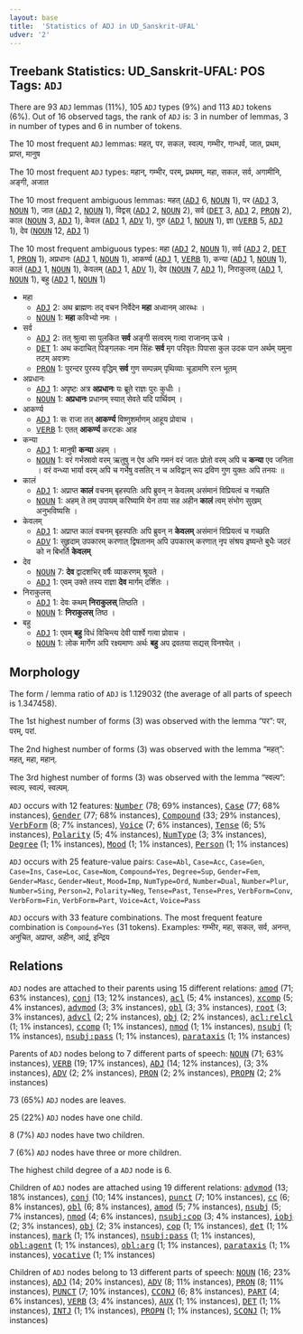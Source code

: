 ```yaml
---
layout: base
title:  'Statistics of ADJ in UD_Sanskrit-UFAL'
udver: '2'
---
```


## Treebank Statistics: UD_Sanskrit-UFAL: POS Tags: `ADJ`

There are 93 `ADJ` lemmas (11%), 105 `ADJ` types (9%) and 113 `ADJ` tokens (6%).
Out of 16 observed tags, the rank of `ADJ` is: 3 in number of lemmas, 3 in number of types and 6 in number of tokens.

The 10 most frequent `ADJ` lemmas: महत्, पर, सकल, स्वल्प, गम्भीर, गान्धर्व, जात, प्रथम, प्राप्त, मानुष

The 10 most frequent `ADJ` types:  महान्, गम्भीर, परम्, प्रथमम्, महा, सकल, सर्व, अगामीनि, अङ्गी, अजात

The 10 most frequent ambiguous lemmas: महत् (<tt><a href="sa_ufal-pos-ADJ.html">ADJ</a></tt> 6, <tt><a href="sa_ufal-pos-NOUN.html">NOUN</a></tt> 1), पर (<tt><a href="sa_ufal-pos-ADJ.html">ADJ</a></tt> 3, <tt><a href="sa_ufal-pos-NOUN.html">NOUN</a></tt> 1), जात (<tt><a href="sa_ufal-pos-ADJ.html">ADJ</a></tt> 2, <tt><a href="sa_ufal-pos-NOUN.html">NOUN</a></tt> 1), विद्वस् (<tt><a href="sa_ufal-pos-ADJ.html">ADJ</a></tt> 2, <tt><a href="sa_ufal-pos-NOUN.html">NOUN</a></tt> 2), सर्व (<tt><a href="sa_ufal-pos-DET.html">DET</a></tt> 3, <tt><a href="sa_ufal-pos-ADJ.html">ADJ</a></tt> 2, <tt><a href="sa_ufal-pos-PRON.html">PRON</a></tt> 2), काल (<tt><a href="sa_ufal-pos-NOUN.html">NOUN</a></tt> 3, <tt><a href="sa_ufal-pos-ADJ.html">ADJ</a></tt> 1), केवल (<tt><a href="sa_ufal-pos-ADJ.html">ADJ</a></tt> 1, <tt><a href="sa_ufal-pos-ADV.html">ADV</a></tt> 1), गुरु (<tt><a href="sa_ufal-pos-ADJ.html">ADJ</a></tt> 1, <tt><a href="sa_ufal-pos-NOUN.html">NOUN</a></tt> 1), ज्ञा (<tt><a href="sa_ufal-pos-VERB.html">VERB</a></tt> 5, <tt><a href="sa_ufal-pos-ADJ.html">ADJ</a></tt> 1), देव (<tt><a href="sa_ufal-pos-NOUN.html">NOUN</a></tt> 12, <tt><a href="sa_ufal-pos-ADJ.html">ADJ</a></tt> 1)

The 10 most frequent ambiguous types:  महा (<tt><a href="sa_ufal-pos-ADJ.html">ADJ</a></tt> 2, <tt><a href="sa_ufal-pos-NOUN.html">NOUN</a></tt> 1), सर्व (<tt><a href="sa_ufal-pos-ADJ.html">ADJ</a></tt> 2, <tt><a href="sa_ufal-pos-DET.html">DET</a></tt> 1, <tt><a href="sa_ufal-pos-PRON.html">PRON</a></tt> 1), अप्रधानः (<tt><a href="sa_ufal-pos-ADJ.html">ADJ</a></tt> 1, <tt><a href="sa_ufal-pos-NOUN.html">NOUN</a></tt> 1), आकर्ण्य (<tt><a href="sa_ufal-pos-ADJ.html">ADJ</a></tt> 1, <tt><a href="sa_ufal-pos-VERB.html">VERB</a></tt> 1), कन्या (<tt><a href="sa_ufal-pos-ADJ.html">ADJ</a></tt> 1, <tt><a href="sa_ufal-pos-NOUN.html">NOUN</a></tt> 1), कालं (<tt><a href="sa_ufal-pos-ADJ.html">ADJ</a></tt> 1, <tt><a href="sa_ufal-pos-NOUN.html">NOUN</a></tt> 1), केवलम् (<tt><a href="sa_ufal-pos-ADJ.html">ADJ</a></tt> 1, <tt><a href="sa_ufal-pos-ADV.html">ADV</a></tt> 1), देव (<tt><a href="sa_ufal-pos-NOUN.html">NOUN</a></tt> 7, <tt><a href="sa_ufal-pos-ADJ.html">ADJ</a></tt> 1), निराकुलस् (<tt><a href="sa_ufal-pos-ADJ.html">ADJ</a></tt> 1, <tt><a href="sa_ufal-pos-NOUN.html">NOUN</a></tt> 1), बहु (<tt><a href="sa_ufal-pos-ADJ.html">ADJ</a></tt> 1, <tt><a href="sa_ufal-pos-NOUN.html">NOUN</a></tt> 1)


* महा
  * <tt><a href="sa_ufal-pos-ADJ.html">ADJ</a></tt> 2: अथ ब्राह्मणः तद् वचन निर्वेदेन <b>महा</b> अध्वानम् आरब्धः ।
  * <tt><a href="sa_ufal-pos-NOUN.html">NOUN</a></tt> 1: <b>महा</b> कविभ्यो नमः ।
* सर्व
  * <tt><a href="sa_ufal-pos-ADJ.html">ADJ</a></tt> 2: तत् श्रुत्वा सा पुलकित <b>सर्व</b> अङ्गी सत्वरम् गत्वा राजानम् ऊचे ।
  * <tt><a href="sa_ufal-pos-DET.html">DET</a></tt> 1: अथ कदाचित् पिङ्गलकः नाम सिंहः <b>सर्व</b> मृग परिवृतः पिपासा कुल उदक पान अर्थम् यमुना तटम् अवत्र्णः
  * <tt><a href="sa_ufal-pos-PRON.html">PRON</a></tt> 1: पुरन्दर पुरस्य वृद्धिम् <b>सर्व</b> गुण सम्पन्नम् पृथिव्याः चूडामणि रत्न भूतम्
* अप्रधानः
  * <tt><a href="sa_ufal-pos-ADJ.html">ADJ</a></tt> 1: अपृष्टः अत्र <b>अप्रधानः</b> यः ब्रूते राज्ञः पुरः कुधीः ।
  * <tt><a href="sa_ufal-pos-NOUN.html">NOUN</a></tt> 1: <b>अप्रधानः</b> प्रधानम् स्यात् सेवते यदि पार्थिवम् ।
* आकर्ण्य
  * <tt><a href="sa_ufal-pos-ADJ.html">ADJ</a></tt> 1: सः राजा तत् <b>आकर्ण्य</b> विष्णुशर्माणम् आहूय प्रोवाच ।
  * <tt><a href="sa_ufal-pos-VERB.html">VERB</a></tt> 1: एतत् <b>आकर्ण्य</b> करटकः आह
* कन्या
  * <tt><a href="sa_ufal-pos-ADJ.html">ADJ</a></tt> 1: मानुषी <b>कन्या</b> अहम् ।
  * <tt><a href="sa_ufal-pos-NOUN.html">NOUN</a></tt> 1: वरं गर्भस्रावो वरम् ऋतुषु न ऐव अभि गमनं वरं जातः प्रोतो वरम् अपि च <b>कन्या</b> एव जनिता । वरं वन्ध्या भार्या वरम् अपि च गर्भेषु वसतिर् न च अविद्वान् रूप द्रविण गुण युक्तः अपि तनयः ॥
* कालं
  * <tt><a href="sa_ufal-pos-ADJ.html">ADJ</a></tt> 1: अप्राप्त <b>कालं</b> वचनम् बृहस्पतिः अपि ब्रुवन् न केवलम् असंमानं विप्रियत्वं च गच्छति
  * <tt><a href="sa_ufal-pos-NOUN.html">NOUN</a></tt> 1: अहम् ते तम् उपायम् करिष्यामि येन तया सह अहीन <b>कालं</b> त्वम् संभोग सुखम् अनुभविष्यसि ।
* केवलम्
  * <tt><a href="sa_ufal-pos-ADJ.html">ADJ</a></tt> 1: अप्राप्त कालं वचनम् बृहस्पतिः अपि ब्रुवन् न <b>केवलम्</b> असंमानं विप्रियत्वं च गच्छति
  * <tt><a href="sa_ufal-pos-ADV.html">ADV</a></tt> 1: सुहृदाम् उपकारम् करणात् द्विषतानम् अपि उपकारम् करणात् नृप संश्रय इष्यन्ते बुधैः जठरं को न बिभर्ति <b>केवलम्</b>
* देव
  * <tt><a href="sa_ufal-pos-NOUN.html">NOUN</a></tt> 7: <b>देव</b> द्वादशभिर् वर्षैः व्याकरणम् श्रूयते ।
  * <tt><a href="sa_ufal-pos-ADJ.html">ADJ</a></tt> 1: एवम् उक्ते तस्य राज्ञा <b>देव</b> मार्गम् दर्शितः ।
* निराकुलस्
  * <tt><a href="sa_ufal-pos-ADJ.html">ADJ</a></tt> 1: देवः कथम् <b>निराकुलस्</b> तिष्ठति ।
  * <tt><a href="sa_ufal-pos-NOUN.html">NOUN</a></tt> 1: <b>निराकुलस्</b> तिष्ठ ।
* बहु
  * <tt><a href="sa_ufal-pos-ADJ.html">ADJ</a></tt> 1: एवम् <b>बहु</b> विधं विचिन्त्य देवी पार्श्वे गत्वा प्रोवाच ।
  * <tt><a href="sa_ufal-pos-NOUN.html">NOUN</a></tt> 1: लोक मार्गेण अपि रक्ष्यमाणः अर्थः <b>बहु</b> अप द्रवतया सद्यस् विनश्येत् ।

## Morphology

The form / lemma ratio of `ADJ` is 1.129032 (the average of all parts of speech is 1.347458).

The 1st highest number of forms (3) was observed with the lemma “पर”: पर, परम्, परां.

The 2nd highest number of forms (3) was observed with the lemma “महत्”: महत्, महा, महान्.

The 3rd highest number of forms (3) was observed with the lemma “स्वल्प”: स्वल्प, स्वल्पं, स्वल्पम्.

`ADJ` occurs with 12 features: <tt><a href="sa_ufal-feat-Number.html">Number</a></tt> (78; 69% instances), <tt><a href="sa_ufal-feat-Case.html">Case</a></tt> (77; 68% instances), <tt><a href="sa_ufal-feat-Gender.html">Gender</a></tt> (77; 68% instances), <tt><a href="sa_ufal-feat-Compound.html">Compound</a></tt> (33; 29% instances), <tt><a href="sa_ufal-feat-VerbForm.html">VerbForm</a></tt> (8; 7% instances), <tt><a href="sa_ufal-feat-Voice.html">Voice</a></tt> (7; 6% instances), <tt><a href="sa_ufal-feat-Tense.html">Tense</a></tt> (6; 5% instances), <tt><a href="sa_ufal-feat-Polarity.html">Polarity</a></tt> (5; 4% instances), <tt><a href="sa_ufal-feat-NumType.html">NumType</a></tt> (3; 3% instances), <tt><a href="sa_ufal-feat-Degree.html">Degree</a></tt> (1; 1% instances), <tt><a href="sa_ufal-feat-Mood.html">Mood</a></tt> (1; 1% instances), <tt><a href="sa_ufal-feat-Person.html">Person</a></tt> (1; 1% instances)

`ADJ` occurs with 25 feature-value pairs: `Case=Abl`, `Case=Acc`, `Case=Gen`, `Case=Ins`, `Case=Loc`, `Case=Nom`, `Compound=Yes`, `Degree=Sup`, `Gender=Fem`, `Gender=Masc`, `Gender=Neut`, `Mood=Imp`, `NumType=Ord`, `Number=Dual`, `Number=Plur`, `Number=Sing`, `Person=2`, `Polarity=Neg`, `Tense=Past`, `Tense=Pres`, `VerbForm=Conv`, `VerbForm=Fin`, `VerbForm=Part`, `Voice=Act`, `Voice=Pass`

`ADJ` occurs with 33 feature combinations.
The most frequent feature combination is `Compound=Yes` (31 tokens).
Examples: गम्भीर, महा, सकल, सर्व, अनन्त, अनुचित, अप्राप्त, अहीन, आर्द्र, इन्द्रिय


## Relations

`ADJ` nodes are attached to their parents using 15 different relations: <tt><a href="sa_ufal-dep-amod.html">amod</a></tt> (71; 63% instances), <tt><a href="sa_ufal-dep-conj.html">conj</a></tt> (13; 12% instances), <tt><a href="sa_ufal-dep-acl.html">acl</a></tt> (5; 4% instances), <tt><a href="sa_ufal-dep-xcomp.html">xcomp</a></tt> (5; 4% instances), <tt><a href="sa_ufal-dep-advmod.html">advmod</a></tt> (3; 3% instances), <tt><a href="sa_ufal-dep-obl.html">obl</a></tt> (3; 3% instances), <tt><a href="sa_ufal-dep-root.html">root</a></tt> (3; 3% instances), <tt><a href="sa_ufal-dep-advcl.html">advcl</a></tt> (2; 2% instances), <tt><a href="sa_ufal-dep-obj.html">obj</a></tt> (2; 2% instances), <tt><a href="sa_ufal-dep-acl-relcl.html">acl:relcl</a></tt> (1; 1% instances), <tt><a href="sa_ufal-dep-ccomp.html">ccomp</a></tt> (1; 1% instances), <tt><a href="sa_ufal-dep-nmod.html">nmod</a></tt> (1; 1% instances), <tt><a href="sa_ufal-dep-nsubj.html">nsubj</a></tt> (1; 1% instances), <tt><a href="sa_ufal-dep-nsubj-pass.html">nsubj:pass</a></tt> (1; 1% instances), <tt><a href="sa_ufal-dep-parataxis.html">parataxis</a></tt> (1; 1% instances)

Parents of `ADJ` nodes belong to 7 different parts of speech: <tt><a href="sa_ufal-pos-NOUN.html">NOUN</a></tt> (71; 63% instances), <tt><a href="sa_ufal-pos-VERB.html">VERB</a></tt> (19; 17% instances), <tt><a href="sa_ufal-pos-ADJ.html">ADJ</a></tt> (14; 12% instances),  (3; 3% instances), <tt><a href="sa_ufal-pos-ADV.html">ADV</a></tt> (2; 2% instances), <tt><a href="sa_ufal-pos-PRON.html">PRON</a></tt> (2; 2% instances), <tt><a href="sa_ufal-pos-PROPN.html">PROPN</a></tt> (2; 2% instances)

73 (65%) `ADJ` nodes are leaves.

25 (22%) `ADJ` nodes have one child.

8 (7%) `ADJ` nodes have two children.

7 (6%) `ADJ` nodes have three or more children.

The highest child degree of a `ADJ` node is 6.

Children of `ADJ` nodes are attached using 19 different relations: <tt><a href="sa_ufal-dep-advmod.html">advmod</a></tt> (13; 18% instances), <tt><a href="sa_ufal-dep-conj.html">conj</a></tt> (10; 14% instances), <tt><a href="sa_ufal-dep-punct.html">punct</a></tt> (7; 10% instances), <tt><a href="sa_ufal-dep-cc.html">cc</a></tt> (6; 8% instances), <tt><a href="sa_ufal-dep-obl.html">obl</a></tt> (6; 8% instances), <tt><a href="sa_ufal-dep-amod.html">amod</a></tt> (5; 7% instances), <tt><a href="sa_ufal-dep-nsubj.html">nsubj</a></tt> (5; 7% instances), <tt><a href="sa_ufal-dep-nmod.html">nmod</a></tt> (4; 6% instances), <tt><a href="sa_ufal-dep-nsubj-cop.html">nsubj:cop</a></tt> (3; 4% instances), <tt><a href="sa_ufal-dep-iobj.html">iobj</a></tt> (2; 3% instances), <tt><a href="sa_ufal-dep-obj.html">obj</a></tt> (2; 3% instances), <tt><a href="sa_ufal-dep-cop.html">cop</a></tt> (1; 1% instances), <tt><a href="sa_ufal-dep-det.html">det</a></tt> (1; 1% instances), <tt><a href="sa_ufal-dep-mark.html">mark</a></tt> (1; 1% instances), <tt><a href="sa_ufal-dep-nsubj-pass.html">nsubj:pass</a></tt> (1; 1% instances), <tt><a href="sa_ufal-dep-obl-agent.html">obl:agent</a></tt> (1; 1% instances), <tt><a href="sa_ufal-dep-obl-arg.html">obl:arg</a></tt> (1; 1% instances), <tt><a href="sa_ufal-dep-parataxis.html">parataxis</a></tt> (1; 1% instances), <tt><a href="sa_ufal-dep-vocative.html">vocative</a></tt> (1; 1% instances)

Children of `ADJ` nodes belong to 13 different parts of speech: <tt><a href="sa_ufal-pos-NOUN.html">NOUN</a></tt> (16; 23% instances), <tt><a href="sa_ufal-pos-ADJ.html">ADJ</a></tt> (14; 20% instances), <tt><a href="sa_ufal-pos-ADV.html">ADV</a></tt> (8; 11% instances), <tt><a href="sa_ufal-pos-PRON.html">PRON</a></tt> (8; 11% instances), <tt><a href="sa_ufal-pos-PUNCT.html">PUNCT</a></tt> (7; 10% instances), <tt><a href="sa_ufal-pos-CCONJ.html">CCONJ</a></tt> (6; 8% instances), <tt><a href="sa_ufal-pos-PART.html">PART</a></tt> (4; 6% instances), <tt><a href="sa_ufal-pos-VERB.html">VERB</a></tt> (3; 4% instances), <tt><a href="sa_ufal-pos-AUX.html">AUX</a></tt> (1; 1% instances), <tt><a href="sa_ufal-pos-DET.html">DET</a></tt> (1; 1% instances), <tt><a href="sa_ufal-pos-INTJ.html">INTJ</a></tt> (1; 1% instances), <tt><a href="sa_ufal-pos-PROPN.html">PROPN</a></tt> (1; 1% instances), <tt><a href="sa_ufal-pos-SCONJ.html">SCONJ</a></tt> (1; 1% instances)

